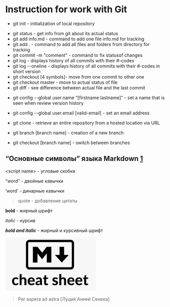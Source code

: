 # Instruction for work with Git

* git init - initialization of local repository
- git status - get info from git about its actual status
- git add info.md - command to add one file info.md for tracking
- git add . - command to add all files and folders from directory for tracking
- git commit -m "comment" - command to fix statusof changes
- git log - displays history of all commits with their #-codes
- git log --oneline - displays history of all commits with their #-codes in short version
- git checkout [4 symbols]- move from one commit to other one
- git checkout master - move to actual status of file
- git diff - see difference between actual file and the last commit 

* git config --global user.name “[firstname lastname]” - set a name that is seen when review version history
* git config --global user.email [valid-email] - set an email address

* git clone - retrieve an entire repository from a hosted location via URL
* git branch [branch name] - creation of a new branch
* git checkout [branch name] - switch between branches


## &#8220;Основные символы&#8221; языка Markdown [1]

&lt;script name&gt; - угловые скобки

&#8220;word&#8221; - двойные кавычки

&#8216;word&#8217; - динарные кавычки

> quote - добавление цитаты

**bold** - жирный шрифт

*italic* - курсив

***bold and italic*** - жирный и курсивный шрифт

[1]: https://learn.microsoft.com/ru-ru/contribute/markdown-reference

![markdown_icon](/markdown_icon.png)

> Per aspera ad astra [Луций Анней Сенека] 